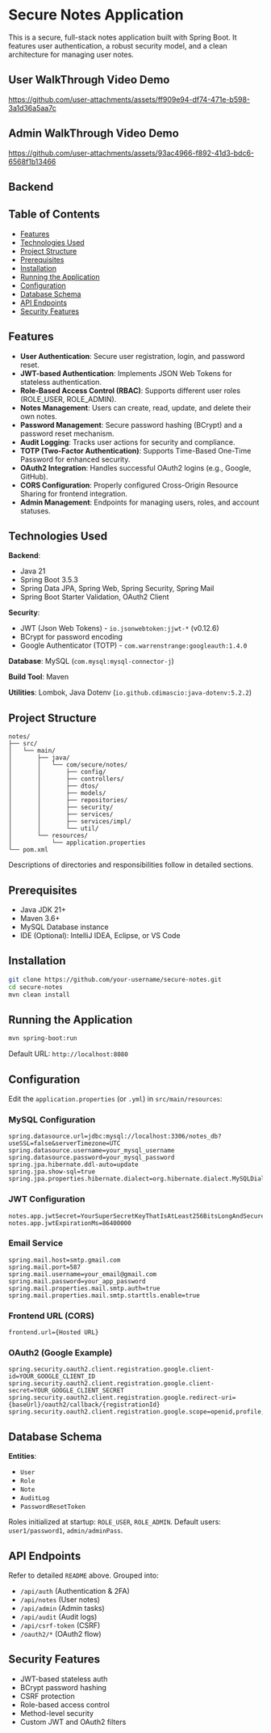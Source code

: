 # Secure Notes Application

This is a secure, full-stack notes application built with Spring Boot. It features user authentication, a robust security model, and a clean architecture for managing user notes.

## User WalkThrough Video Demo
https://github.com/user-attachments/assets/ff909e94-df74-471e-b598-3a1d36a5aa7c

## Admin WalkThrough Video Demo
https://github.com/user-attachments/assets/93ac4966-f892-41d3-bdc6-6568f1b13466


## Backend

## Table of Contents
- [Features](#features)
- [Technologies Used](#technologies-used)
- [Project Structure](#project-structure)
- [Prerequisites](#prerequisites)
- [Installation](#installation)
- [Running the Application](#running-the-application)
- [Configuration](#configuration)
- [Database Schema](#database-schema)
- [API Endpoints](#api-endpoints)
- [Security Features](#security-features)

## Features
- **User Authentication**: Secure user registration, login, and password reset.
- **JWT-based Authentication**: Implements JSON Web Tokens for stateless authentication.
- **Role-Based Access Control (RBAC)**: Supports different user roles (ROLE_USER, ROLE_ADMIN).
- **Notes Management**: Users can create, read, update, and delete their own notes.
- **Password Management**: Secure password hashing (BCrypt) and a password reset mechanism.
- **Audit Logging**: Tracks user actions for security and compliance.
- **TOTP (Two-Factor Authentication)**: Supports Time-Based One-Time Password for enhanced security.
- **OAuth2 Integration**: Handles successful OAuth2 logins (e.g., Google, GitHub).
- **CORS Configuration**: Properly configured Cross-Origin Resource Sharing for frontend integration.
- **Admin Management**: Endpoints for managing users, roles, and account statuses.

## Technologies Used
**Backend**:
- Java 21
- Spring Boot 3.5.3
- Spring Data JPA, Spring Web, Spring Security, Spring Mail
- Spring Boot Starter Validation, OAuth2 Client

**Security**:
- JWT (Json Web Tokens) - `io.jsonwebtoken:jjwt-*` (v0.12.6)
- BCrypt for password encoding
- Google Authenticator (TOTP) - `com.warrenstrange:googleauth:1.4.0`

**Database**: MySQL (`com.mysql:mysql-connector-j`)

**Build Tool**: Maven

**Utilities**: Lombok, Java Dotenv (`io.github.cdimascio:java-dotenv:5.2.2`)

## Project Structure
```text
notes/
├── src/
│   └── main/
│       ├── java/
│       │   └── com/secure/notes/
│       │       ├── config/
│       │       ├── controllers/
│       │       ├── dtos/
│       │       ├── models/
│       │       ├── repositories/
│       │       ├── security/
│       │       ├── services/
│       │       ├── services/impl/
│       │       └── util/
│       └── resources/
│           └── application.properties
└── pom.xml
```

Descriptions of directories and responsibilities follow in detailed sections.

## Prerequisites
- Java JDK 21+
- Maven 3.6+
- MySQL Database instance
- IDE (Optional): IntelliJ IDEA, Eclipse, or VS Code

## Installation
```bash
git clone https://github.com/your-username/secure-notes.git
cd secure-notes
mvn clean install
```

## Running the Application
```bash
mvn spring-boot:run
```
Default URL: `http://localhost:8080`

## Configuration
Edit the `application.properties` (or `.yml`) in `src/main/resources`:

### MySQL Configuration
```properties
spring.datasource.url=jdbc:mysql://localhost:3306/notes_db?useSSL=false&serverTimezone=UTC
spring.datasource.username=your_mysql_username
spring.datasource.password=your_mysql_password
spring.jpa.hibernate.ddl-auto=update
spring.jpa.show-sql=true
spring.jpa.properties.hibernate.dialect=org.hibernate.dialect.MySQLDialect
```

### JWT Configuration
```properties
notes.app.jwtSecret=YourSuperSecretKeyThatIsAtLeast256BitsLongAndSecure
notes.app.jwtExpirationMs=86400000
```

### Email Service
```properties
spring.mail.host=smtp.gmail.com
spring.mail.port=587
spring.mail.username=your_email@gmail.com
spring.mail.password=your_app_password
spring.mail.properties.mail.smtp.auth=true
spring.mail.properties.mail.smtp.starttls.enable=true
```

### Frontend URL (CORS)
```properties
frontend.url={Hosted URL}
```

### OAuth2 (Google Example)
```properties
spring.security.oauth2.client.registration.google.client-id=YOUR_GOOGLE_CLIENT_ID
spring.security.oauth2.client.registration.google.client-secret=YOUR_GOOGLE_CLIENT_SECRET
spring.security.oauth2.client.registration.google.redirect-uri={baseUrl}/oauth2/callback/{registrationId}
spring.security.oauth2.client.registration.google.scope=openid,profile,email
```

## Database Schema
**Entities**:
- `User`
- `Role`
- `Note`
- `AuditLog`
- `PasswordResetToken`

Roles initialized at startup: `ROLE_USER`, `ROLE_ADMIN`. Default users: `user1/password1`, `admin/adminPass`.

## API Endpoints
Refer to detailed `README` above. Grouped into:
- `/api/auth` (Authentication & 2FA)
- `/api/notes` (User notes)
- `/api/admin` (Admin tasks)
- `/api/audit` (Audit logs)
- `/api/csrf-token` (CSRF)
- `/oauth2/*` (OAuth2 flow)

## Security Features
- JWT-based stateless auth
- BCrypt password hashing
- CSRF protection
- Role-based access control
- Method-level security
- Custom JWT and OAuth2 filters






